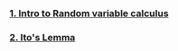 ### [1. Intro to Random variable calculus](https://github.com/jay10prajapati/Markdown_Notes/edit/main/README.md)
### [2. Ito's Lemma](https://github.com/jay10prajapati/Markdown_Notes/edit/main/README.md)
